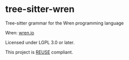<!--
SPDX-FileCopyrightText: 2023 Jummit <jummit@web.de>

SPDX-License-Identifier: CC0-1.0
-->

# tree-sitter-wren

Tree-sitter grammar for the Wren programming language 

Wren: [wren.io](wren.io)

Licensed under LGPL 3.0 or later.

This project is [REUSE](https://reuse.software/) compliant.